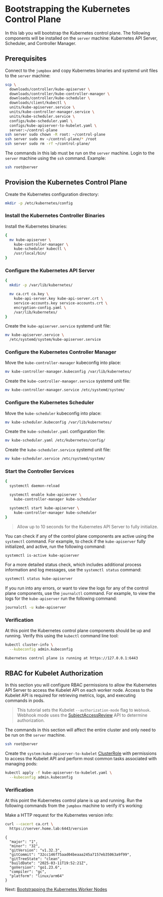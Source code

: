 # Bootstrapping the Kubernetes Control Plane

In this lab you will bootstrap the Kubernetes control plane. The following components will be installed on the `server` machine: Kubernetes API Server, Scheduler, and Controller Manager.

## Prerequisites

Connect to the `jumpbox` and copy Kubernetes binaries and systemd unit files to the `server` machine:

```bash
scp \
  downloads/controller/kube-apiserver \
  downloads/controller/kube-controller-manager \
  downloads/controller/kube-scheduler \
  downloads/client/kubectl \
  units/kube-apiserver.service \
  units/kube-controller-manager.service \
  units/kube-scheduler.service \
  configs/kube-scheduler.yaml \
  configs/kube-apiserver-to-kubelet.yaml \
  server:~/control-plane
ssh server sudo chown -R root: ~/control-plane
ssh server sudo mv ~/control-plane/* /root
ssh server sudo rm -rf ~/control-plane/
```

The commands in this lab must be run on the `server` machine. Login to the `server` machine using the `ssh` command. Example:

```bash
ssh root@server
```

## Provision the Kubernetes Control Plane

Create the Kubernetes configuration directory:

```bash
mkdir -p /etc/kubernetes/config
```

### Install the Kubernetes Controller Binaries

Install the Kubernetes binaries:

```bash
{
  mv kube-apiserver \
    kube-controller-manager \
    kube-scheduler kubectl \
    /usr/local/bin/
}
```

### Configure the Kubernetes API Server

```bash
{
  mkdir -p /var/lib/kubernetes/

  mv ca.crt ca.key \
    kube-api-server.key kube-api-server.crt \
    service-accounts.key service-accounts.crt \
    encryption-config.yaml \
    /var/lib/kubernetes/
}
```

Create the `kube-apiserver.service` systemd unit file:

```bash
mv kube-apiserver.service \
  /etc/systemd/system/kube-apiserver.service
```

### Configure the Kubernetes Controller Manager

Move the `kube-controller-manager` kubeconfig into place:

```bash
mv kube-controller-manager.kubeconfig /var/lib/kubernetes/
```

Create the `kube-controller-manager.service` systemd unit file:

```bash
mv kube-controller-manager.service /etc/systemd/system/
```

### Configure the Kubernetes Scheduler

Move the `kube-scheduler` kubeconfig into place:

```bash
mv kube-scheduler.kubeconfig /var/lib/kubernetes/
```

Create the `kube-scheduler.yaml` configuration file:

```bash
mv kube-scheduler.yaml /etc/kubernetes/config/
```

Create the `kube-scheduler.service` systemd unit file:

```bash
mv kube-scheduler.service /etc/systemd/system/
```

### Start the Controller Services

```bash
{
  systemctl daemon-reload

  systemctl enable kube-apiserver \
    kube-controller-manager kube-scheduler

  systemctl start kube-apiserver \
    kube-controller-manager kube-scheduler
}
```

> Allow up to 10 seconds for the Kubernetes API Server to fully initialize.

You can check if any of the control plane components are active using the `systemctl` command. For example, to check if the `kube-apiserver` fully initialized, and active, run the following command:

```bash
systemctl is-active kube-apiserver
```

For a more detailed status check, which includes additional process information and log messages, use the `systemctl status` command:

```bash
systemctl status kube-apiserver
```

If you run into any errors, or want to view the logs for any of the control plane components, use the `journalctl` command. For example, to view the logs for the `kube-apiserver` run the following command:

```bash
journalctl -u kube-apiserver
```

### Verification

At this point the Kubernetes control plane components should be up and running. Verify this using the `kubectl` command line tool:

```bash
kubectl cluster-info \
  --kubeconfig admin.kubeconfig
```

```text
Kubernetes control plane is running at https://127.0.0.1:6443
```

## RBAC for Kubelet Authorization

In this section you will configure RBAC permissions to allow the Kubernetes API Server to access the Kubelet API on each worker node. Access to the Kubelet API is required for retrieving metrics, logs, and executing commands in pods.

> This tutorial sets the Kubelet `--authorization-mode` flag to `Webhook`. Webhook mode uses the [SubjectAccessReview](https://kubernetes.io/docs/reference/access-authn-authz/authorization/#checking-api-access) API to determine authorization.

The commands in this section will affect the entire cluster and only need to be run on the `server` machine.

```bash
ssh root@server
```

Create the `system:kube-apiserver-to-kubelet` [ClusterRole](https://kubernetes.io/docs/reference/access-authn-authz/rbac/#role-and-clusterrole) with permissions to access the Kubelet API and perform most common tasks associated with managing pods:

```bash
kubectl apply -f kube-apiserver-to-kubelet.yaml \
  --kubeconfig admin.kubeconfig
```

### Verification

At this point the Kubernetes control plane is up and running. Run the following commands from the `jumpbox` machine to verify it's working:

Make a HTTP request for the Kubernetes version info:

```bash
curl --cacert ca.crt \
  https://server.home.lab:6443/version
```

```text
{
  "major": "1",
  "minor": "32",
  "gitVersion": "v1.32.3",
  "gitCommit": "32cc146f75aad04beaaa245a7157eb35063a9f99",
  "gitTreeState": "clean",
  "buildDate": "2025-03-11T19:52:21Z",
  "goVersion": "go1.23.6",
  "compiler": "gc",
  "platform": "linux/arm64"
}
```

Next: [Bootstrapping the Kubernetes Worker Nodes](09-bootstrapping-kubernetes-workers.md)
